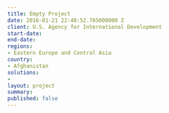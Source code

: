 ```yaml
---
title: Empty Project
date: 2016-01-21 22:40:52.765000000 Z
client: U.S. Agency for International Development
start-date:
end-date:
regions:
- Eastern Europe and Central Asia
country:
- Afghanistan
solutions:
-
layout: project
summary:
published: false
---
```

